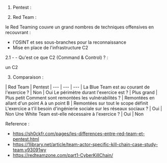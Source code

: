 1. Pentest :


2. Red Team :

le Red Teaming couvre un grand nombres de techniques offensives en recouvrant :

- l'OSINT et ses sous-branches pour la reconnaissance
- Mise en place de l'infrastructure C2




2.1 -  - Qu'est ce que C2 (Command & Control) ? :

un C2 





3. Comparaison :


| Red Team | Pentest |
 --- | --- | --- |
La Blue Team est au courant de l'exercice ?	| Non |	Oui
Le périmètre durant l'exercice est ?	| Plus grand	| Plus petit
Comment sont remontées les vulnérabilités ?	| Remontées en allant d'un point A à un point B |	Remontées sur tout le scope définit
L'exercice a t'il besoin d'ingénierie sociale sur les réseaux sociaux ?	| Oui	| Non
Une White Team est-elle nécessaire à l'exercice ?	| Oui	| Non










Reference :
- https://sh0ckfr.com/pages/les-differences-entre-red-team-et-pentest.html
- https://1library.net/article/team-actor-specific-kill-chain-case-study-team.y93091wy
- https://redteamzone.com/part1-CyberKillChain/
